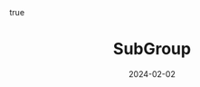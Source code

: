 ---
order: 5
title: SubGroup
date: 2024-02-02
categories: [Data Mining, Social Media Analytics]
tags: [Data Mining, Social Media, Social Network, Graph]
math: true
description: >-
  Based on the lecture “Social Media Analytics (2023-2)” by Prof. Byoung Gu Choi, Dept. of Data Science, The Grad. School, Kookmin Univ.
image:
  path: /_post_refer_img/SocialMediaAnalytics/Thumbnail.jpg
---